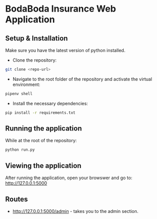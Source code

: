 # BodaBoda Insurance Web Application

## Setup & Installation
Make sure you have the latest version of python installed.
- Clone the repository:
```bash
git clone <repo-url>
```
- Navigate to the root folder of the repository and activate the virtual environment:
```bash
pipenv shell
```
- Install the necessary dependencies:
```bash
pip install -r requirements.txt
```

## Running the application
While at the root of the repository:
```bash
python run.py
```

## Viewing the application
After running the application, open your browswer and go to:
http://127.0.0.1:5000

## Routes
- http://127.0.0.1:5000/admin - takes you to the admin section.